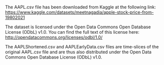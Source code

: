 The AAPL.csv file has been downloaded from Kaggle at the following link: https://www.kaggle.com/datasets/meetnagadia/apple-stock-price-from-19802021

The dataset is licensed under the Open Data Commons Open Database License (ODbL) v1.0. You can find the full text of this license here: http://opendatacommons.org/licenses/odbl/1.0/

The AAPLShortened.csv and AAPLEarlyData.csv files are time-slices of the original AAPL.csv file and are thus also distributed under the Open Data Commons Open Database License (ODbL) v1.0.
